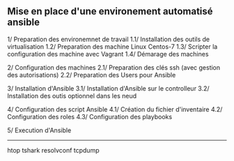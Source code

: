 
Mise en place d'une environement automatisé ansible 
---------------------------------------------------

1/ Preparation des environemnet de travail 
	1.1/ Installation des outils de virtualisation 
	1.2/ Preparation des machine Linux Centos-7
	1.3/ Scripter la configuration des machine avec Vagrant
	1.4/ Démarage des machines

2/ Configuration des machines 
	2.1/ Preparation des clés ssh (avec gestion des autorisations)
	2.2/ Preparation des Users pour Ansible

3/ Installation d'Ansible 
	3.1/ Installation d'Ansible sur le controlleur
	3.2/ Installation des outis optionnel dans les neud

4/ Configuration des script Ansible
	4.1/ Création du fichier d'inventaire 
	4.2/ Configuration des roles 
	4.3/ Configuration des playbooks

5/ Execution d'Ansible


----------------------------------------------------
htop
tshark
resolvconf
tcpdump

